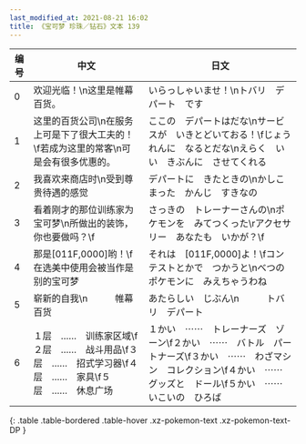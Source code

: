 ```yaml
---
last_modified_at: 2021-08-21 16:02
title: 《宝可梦 珍珠／钻石》文本 139
---
```

| 编号 | 中文 | 日文 |
| ---- | ---- | ---- |
| 0 | 欢迎光临！\n这里是帷幕百货。 | いらっしゃいませ！\nトバリ　デパート　です |
| 1 | 这里的百货公司\n在服务上可是下了很大工夫的！\f若成为这里的常客\n可是会有很多优惠的。 | ここの　デパートはだな\nサービスが　いきとどいておる！\fじょうれんに　なるとだな\nえらく　いい　きぶんに　させてくれる |
| 2 | 我喜欢来商店时\n受到尊贵待遇的感觉 | デパートに　きたときの\nかしこまった　かんじ　すきなの |
| 3 | 看着刚才的那位训练家为宝可梦\n所做出的装饰，你也要做吗？\f | さっきの　トレーナーさんの\nポケモンを　みてつくった\rアクセサリー　あなたも　いかが？\f |
| 4 | 那是[011F,0000]哟！\f在选美中使用会被当作是别的宝可梦 | それは　[011F,0000]よ！\fコンテストとかで　つかうと\nべつの　ポケモンに　みえちゃうわね |
| 5 | 崭新的自我\n　　　帷幕百货 | あたらしい　じぶん\n　　　トバリ　デパート |
| 6 | １层　……　训练家区域\f２层　……　战斗用品\f３层　……　招式学习器\f４层　……　家具\f５层　……　休息广场 | １かい　⋯⋯　トレーナーズ　ゾーン\f２かい　⋯⋯　バトル　パートナーズ\f３かい　⋯⋯　わざマシン　コレクション\f４かい　⋯⋯　グッズと　ドール\f５かい　⋯⋯　いこいの　ひろば |
{: .table .table-bordered .table-hover .xz-pokemon-text .xz-pokemon-text-DP }